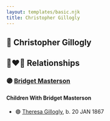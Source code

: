 ```yaml
---
layout: templates/basic.njk
title: Christopher Gillogly
---
```

## 🔵 Christopher Gillogly


## 👩‍❤️‍👨 Relationships

### 🟣 [Bridget Masterson](/people/6/6028429)

#### Children With Bridget Masterson
* 🟣 [Theresa Gillogly](/people/6/67581747), b. 20 JAN 1867